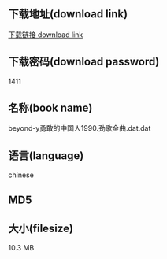 ## 下载地址(download link)
[下载链接 download link](https://tutu365.netlify.app/?s=beyond-y%E5%8B%87%E6%95%A2%E7%9A%84%E4%B8%AD%E5%9B%BD%E4%BA%BA1990.%E5%8A%B2%E6%AD%8C%E9%87%91%E6%9B%B2.dat)

## 下载密码(download password)
1411

## 名称(book name)
beyond-y勇敢的中国人1990.劲歌金曲.dat.dat

## 语言(language)
chinese

## MD5


## 大小(filesize)
10.3 MB
